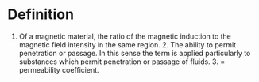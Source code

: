 # Definition

1.  Of a magnetic material, the ratio of the magnetic induction to the
    magnetic field intensity in the same region. 2. The ability to
    permit penetration or passage. In this sense the term is applied
    particularly to substances which permit penetration or passage of
    fluids. 3. = permeability coefficient.
